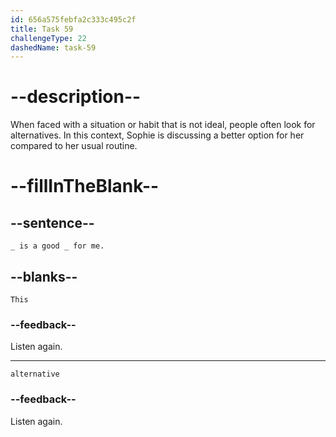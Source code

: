 ```yaml
---
id: 656a575febfa2c333c495c2f
title: Task 59
challengeType: 22
dashedName: task-59
---
```


<!--
AUDIO REFERENCE:
Sophie: This is a good alternative for me.
-->

# --description--

When faced with a situation or habit that is not ideal, people often look for alternatives. In this context, Sophie is discussing a better option for her compared to her usual routine.

# --fillInTheBlank--

## --sentence--

`_ is a good _ for me.`

## --blanks--

`This`

### --feedback--

Listen again.

---

`alternative`

### --feedback--

Listen again.
